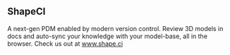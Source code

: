 ## ShapeCI

A next-gen PDM enabled by modern version control. Review 3D models in docs and auto-sync your knowledge with your model-base, all in the browser. Check us out at www.shape.ci

